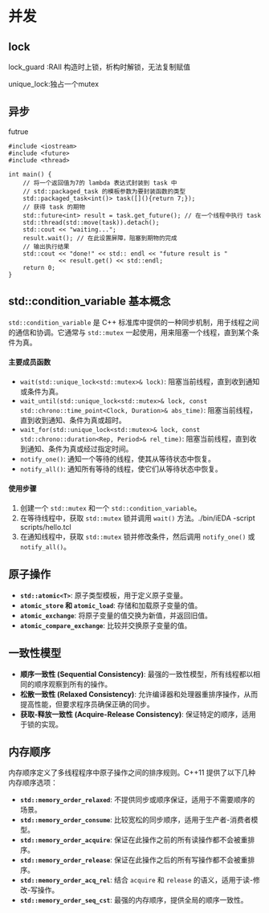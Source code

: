 # 并发
## lock
lock_guard :RAII 构造时上锁，析构时解锁，无法复制赋值

unique_lock:独占一个mutex

## 异步
futrue
~~~
#include <iostream>
#include <future>
#include <thread>

int main() {
    // 将一个返回值为7的 lambda 表达式封装到 task 中
    // std::packaged_task 的模板参数为要封装函数的类型
    std::packaged_task<int()> task([](){return 7;});
    // 获得 task 的期物
    std::future<int> result = task.get_future(); // 在一个线程中执行 task
    std::thread(std::move(task)).detach();
    std::cout << "waiting...";
    result.wait(); // 在此设置屏障，阻塞到期物的完成
    // 输出执行结果
    std::cout << "done!" << std:: endl << "future result is "
              << result.get() << std::endl;
    return 0;
}
~~~

##  std::condition_variable    基本概念

`std::condition_variable` 是 C++ 标准库中提供的一种同步机制，用于线程之间的通信和协调。它通常与 `std::mutex` 一起使用，用来阻塞一个线程，直到某个条件为真。

#### 主要成员函数

- `wait(std::unique_lock<std::mutex>& lock)`: 阻塞当前线程，直到收到通知或条件为真。
- `wait_until(std::unique_lock<std::mutex>& lock, const std::chrono::time_point<Clock, Duration>& abs_time)`: 阻塞当前线程，直到收到通知、条件为真或超时。
- `wait_for(std::unique_lock<std::mutex>& lock, const std::chrono::duration<Rep, Period>& rel_time)`: 阻塞当前线程，直到收到通知、条件为真或经过指定时间。
- `notify_one()`: 通知一个等待的线程，使其从等待状态中恢复。
- `notify_all()`: 通知所有等待的线程，使它们从等待状态中恢复。

#### 使用步骤

1. 创建一个 `std::mutex` 和一个 `std::condition_variable`。
2. 在等待线程中，获取 `std::mutex` 锁并调用 `wait()` 方法。./bin/iEDA -script scripts/hello.tcl
3. 在通知线程中，获取 `std::mutex` 锁并修改条件，然后调用 `notify_one()` 或 `notify_all()`。

## 原子操作

- **`std::atomic<T>`**: 原子类型模板，用于定义原子变量。
- **`atomic_store` 和 `atomic_load`**: 存储和加载原子变量的值。
- **`atomic_exchange`**: 将原子变量的值交换为新值，并返回旧值。
- **`atomic_compare_exchange`**: 比较并交换原子变量的值。

## 一致性模型

- **顺序一致性 (Sequential Consistency)**: 最强的一致性模型，所有线程都以相同的顺序观察到所有的操作。
- **松散一致性 (Relaxed Consistency)**: 允许编译器和处理器重排序操作，从而提高性能，但要求程序员确保正确的同步。
- **获取-释放一致性 (Acquire-Release Consistency)**: 保证特定的顺序，适用于锁的实现。

## 内存顺序

内存顺序定义了多线程程序中原子操作之间的排序规则。C++11 提供了以下几种内存顺序选项：

- **`std::memory_order_relaxed`**: 不提供同步或顺序保证，适用于不需要顺序的场景。
- **`std::memory_order_consume`**: 比较宽松的同步顺序，适用于生产者-消费者模型。
- **`std::memory_order_acquire`**: 保证在此操作之前的所有读操作都不会被重排序。
- **`std::memory_order_release`**: 保证在此操作之后的所有写操作都不会被重排序。
- **`std::memory_order_acq_rel`**: 结合 `acquire` 和 `release` 的语义，适用于读-修改-写操作。
- **`std::memory_order_seq_cst`**: 最强的内存顺序，提供全局的顺序一致性。

